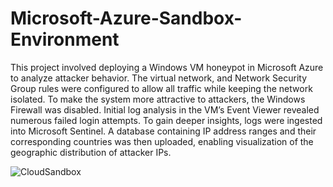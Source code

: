 # Microsoft-Azure-Sandbox-Environment

This project involved deploying a Windows VM honeypot in Microsoft Azure to analyze attacker behavior. The virtual network, and Network Security Group rules were configured to allow all traffic while keeping the network isolated. To make the system more attractive to attackers, the Windows Firewall was disabled.
Initial log analysis in the VM’s Event Viewer revealed numerous failed login attempts. To gain deeper insights, logs were ingested into Microsoft Sentinel. A database containing IP address ranges and their corresponding countries was then uploaded, enabling visualization of the geographic distribution of attacker IPs.


![CloudSandbox](CloudProject.png)
